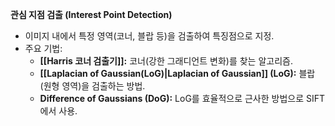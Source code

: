 **관심 지점 검출 (Interest Point Detection)**

- 이미지 내에서 특정 영역(코너, 블랍 등)을 검출하여 특징점으로 지정.
- 주요 기법:
    - **[[Harris 코너 검출기]]:** 코너(강한 그래디언트 변화)를 찾는 알고리즘.
    - **[[Laplacian of Gaussian(LoG)|Laplacian of Gaussian]] (LoG):** 블랍(원형 영역)을 검출하는 방법.
    - **Difference of Gaussians (DoG):** LoG를 효율적으로 근사한 방법으로 SIFT에서 사용.